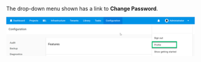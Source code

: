 The drop-down menu shown has a link to **Change Password**.

![](/docs/how-to/select-profile.png "width=500")

